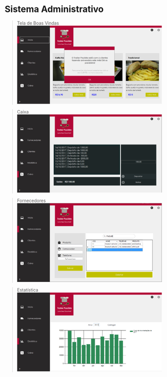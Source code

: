 # Sistema Administrativo

> Tela de Boas Vindas
![ProjectLogo](https://github.com/Haple/Sistema-Administrativo-CSharp/blob/master/Screenshots/IN%C3%8DCIO.PNG)

> Caixa
![ProjectLogo](https://github.com/Haple/Sistema-Administrativo-CSharp/blob/master/Screenshots/CAIXA.PNG)

> Fornecedores
![ProjectLogo](https://github.com/Haple/Sistema-Administrativo-CSharp/blob/master/Screenshots/FORNECEDORES.PNG)

> Estatística
![ProjectLogo](https://github.com/Haple/Sistema-Administrativo-CSharp/blob/master/Screenshots/ESTATÍSTICA.PNG)

